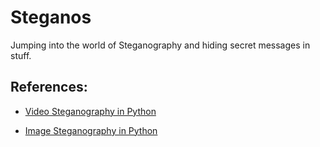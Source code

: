 # Steganos
Jumping into the world of Steganography and hiding secret messages in stuff.

## References:
* [Video Steganography in Python](https://betterprogramming.pub/a-guide-to-video-steganography-using-python-4f010b32a5b7)

* [Image Steganography in Python](https://towardsdatascience.com/hiding-data-in-an-image-image-steganography-using-python-e491b68b1372)
